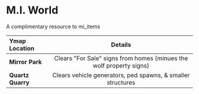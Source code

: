 # M.I. World
A complimentary resource to mi_items

| Ymap Location                | Details |
| :---                         |     :---:      |
| **Mirror Park**              | Clears "For Sale" signs from homes (minues the wolf property signs) |
| **Quartz Quarry**            | Clears vehicle generators, ped spawns, & smaller structures |